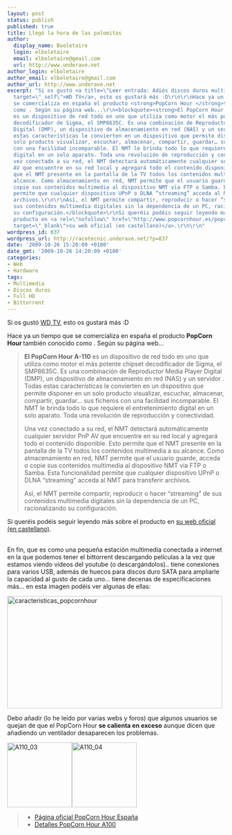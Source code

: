 ```yaml
---
layout: post
status: publish
published: true
title: Llegó la hora de las palomitas
author:
  display_name: Booletaire
  login: elboletaire
  email: elboletaire@gmail.com
  url: http://www.underave.net
author_login: elboletaire
author_email: elboletaire@gmail.com
author_url: http://www.underave.net
excerpt: "Si os gustó <a title=\"Leer entrada: Adiós discos duros multimedia\" href=\"http://racotecnic.underave.net/2009/10/adios-discos-duros-multimedia/\"
  target=\"_self\">WD TV</a>, esto os gustará más :D\r\n\r\nHace ya un tiempo que
  se comercializa en españa el producto <strong>PopCorn Hour </strong>también conocido
  como . Según su página web...\r\n<blockquote><strong>El PopCorn Hour A-110</strong>
  es un dispositivo de red todo en uno que utiliza como motor el más potente chipset
  decodificador de Sigma, el SMP8635C. Es una combinación de Reproductor Media Player
  Digital (DMP), un dispositivo de almacenamiento en red (NAS) y un servidor . Todas
  estas características le convierten en un dispositivo que permite disponer en un
  solo producto visualizar, escuchar, almacenar, compartir, guardar… sus ficheros
  con una facilidad incomparable. El NMT le brinda todo lo que requiere el entretenimiento
  digital en un solo aparato. Toda una revolución de reproducción y conectividad.\r\n\r\nUna
  vez conectado a su red, el NMT detectará automáticamente cualquier servidor PnP
  AV que encuentre en su red local y agregará todo el contenido disponible. Esto permite
  que el NMT presente en la pantalla de la TV todos los contenidos multimedia a su
  alcance. Como almacenamiento en red, NMT permite que el usuario guarde, acceda o
  copie sus contenidos multimedia al dispositivo NMT via FTP o Samba. Esta funcionalidad
  permite que cualquier dispositivo UPnP o DLNA “streaming” acceda al NMT para transferir
  archivos.\r\n\r\nAsí, el NMT permite compartir, reproducir o hacer “streaming” de
  sus contenidos multimedia digitales sin la dependencia de un PC, racionalizando
  su configuración.</blockquote>\r\nSi queréis podéis seguir leyendo más sobre el
  producto en <a rel=\"nofollow\" href=\"http://www.popcornhour.es/popcornhour_A110\"
  target=\"_blank\">su web oficial (en castellano)</a>.\r\n\r\n"
wordpress_id: 837
wordpress_url: http://racotecnic.underave.net/?p=837
date: '2009-10-26 15:20:09 +0100'
date_gmt: '2009-10-26 14:20:09 +0100'
categories:
- Web
- Hardware
tags:
- Multimedia
- Discos duros
- Full HD
- Bittorrent
---
```


Si os gustó <a title="Leer entrada: Adiós discos duros multimedia" href="http://racotecnic.underave.net/2009/10/adios-discos-duros-multimedia/" target="_self">WD TV</a>, esto os gustará más :D

Hace ya un tiempo que se comercializa en españa el producto <strong>PopCorn Hour </strong>también conocido como . Según su página web...
<blockquote>
<strong>El PopCorn Hour A-110</strong> es un dispositivo de red todo en uno que utiliza como motor el más potente chipset decodificador de Sigma, el SMP8635C. Es una combinación de Reproductor Media Player Digital (DMP), un dispositivo de almacenamiento en red (NAS) y un servidor . Todas estas características le convierten en un dispositivo que permite disponer en un solo producto visualizar, escuchar, almacenar, compartir, guardar… sus ficheros con una facilidad incomparable. El NMT le brinda todo lo que requiere el entretenimiento digital en un solo aparato. Toda una revolución de reproducción y conectividad.

Una vez conectado a su red, el NMT detectará automáticamente cualquier servidor PnP AV que encuentre en su red local y agregará todo el contenido disponible. Esto permite que el NMT presente en la pantalla de la TV todos los contenidos multimedia a su alcance. Como almacenamiento en red, NMT permite que el usuario guarde, acceda o copie sus contenidos multimedia al dispositivo NMT via FTP o Samba. Esta funcionalidad permite que cualquier dispositivo UPnP o DLNA “streaming” acceda al NMT para transferir archivos.

Así, el NMT permite compartir, reproducir o hacer “streaming” de sus contenidos multimedia digitales sin la dependencia de un PC, racionalizando su configuración.</blockquote>

Si queréis podéis seguir leyendo más sobre el producto en <a rel="nofollow" href="http://www.popcornhour.es/popcornhour_A110" target="_blank">su web oficial (en castellano)</a>.

<a id="more"></a><a id="more-837"></a><br />
En fin, que es como una pequeña estación multimedia conectada a internet en la que podemos tener el bittorrent descargando películas a la vez que estamos viendo vídeos del youtube (o descargándolos).. tiene conexiones para varios USB, además de huecos para discos duro SATA para ampliarle la capacidad al gusto de cada uno... tiene decenas de especificaciones más... en esta imagen podéis ver algunas de ellas:

<img class="size-full wp-image-840 aligncenter" title="caracteristicas_popcornhour" src="http://racotecnic.underave.net/wp-content/uploads/2009/10/caracteristicas_popcornhour.jpg" alt="caracteristicas_popcornhour" width="498" height="260" />

Debo añadir (lo he leído por varias webs y foros) que algunos usuarios se quejan de que el PopCorn Hour <strong>se calienta en exceso</strong> aunque dicen que añadiendo un ventilador desaparecen los problemas.

<a href="http://racotecnic.underave.net/wp-content/uploads/2009/10/A110_03.jpg"><img class="alignnone size-thumbnail wp-image-838" title="A110_03" src="http://racotecnic.underave.net/wp-content/uploads/2009/10/A110_03-150x150.jpg" alt="A110_03" width="150" height="150" /></a><a href="http://racotecnic.underave.net/wp-content/uploads/2009/10/A110_04.jpg"><img class="alignnone size-thumbnail wp-image-839" title="A110_04" src="http://racotecnic.underave.net/wp-content/uploads/2009/10/A110_04-150x150.jpg" alt="A110_04" width="150" height="150" /></a>
<blockquote>

<ul>
<li><a rel="nofollow" href="http://www.popcornhour.es/" target="_blank">Página oficial PopCorn Hour España</a></li>
<li><a rel="nofollow" href="http://www.popcornhour.es/popcornhour_A110" target="_blank">Detalles PopCorn Hour A100</a></li>
</ul>
</blockquote>
